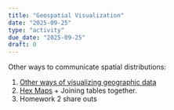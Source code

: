 ```yaml
---
title: "Geospatial Visualization"
date: "2025-09-25"
type: "activity"
due_date: "2025-09-25"
draft: 0
---
```


Other ways to communicate spatial distributions:
1. <a href="https://flourish.studio/blog/choosing-the-right-map-type-for-your-data/" target="_blank">Other ways of visualizing geographic data</a>
1. <a href="https://stanke.co/hexstatespadded/" target="_blank">Hex Maps</a> + Joining tables together.
1. Homework 2 share outs